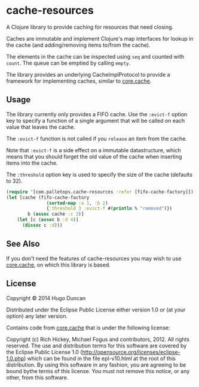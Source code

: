 # cache-resources

A Clojure library to provide caching for resources that need closing.

Caches are immutable and implement Clojure's map interfaces for lookup
in the cache (and adding/removing items to/from the cache).

The elements in the cache can be inspected using `seq` and counted
with `count`.  The queue can be emptied by calling `empty`.

The library provides an underlying CacheImplProtocol to provide a
framework for implementing caches, similar to [core.cache].

## Usage

The library currently only provides a FIFO cache.  Use the `:evict-f`
option key to specify a function of a single argument that will be
called on each value that leaves the cache.

The `:evict-f` function is not called if you `release` an item from
the cache.

Note that `:evict-f` is a side effect on a immutable datastructure,
which means that you should forget the old value of the cache when
inserting items into the cache.

The `:threshold` option key is used to specify the size of the cache
(defaults to 32).

```clj
(require '[com.palletops.cache-resources :refer [fifo-cache-factory]])
(let [cache (fifo-cache-factory
               (sorted-map :a 1, :b 2)
               {:threshold 3 :evict-f #(println % "removed")})
        b (assoc cache :c 3)]
    (let [c (assoc b :d 4)]
      (dissoc c :d)))
```

## See Also

If you don't need the features of cache-resources you may wish to use
[core.cache][core.cache], on which this library is based.

## License

Copyright © 2014 Hugo Duncan

Distributed under the Eclipse Public License either version 1.0 or (at
your option) any later version.

Contains code from [core.cache][core.cache] that is under the following license:

Copyright (c) Rich Hickey, Michael Fogus and contributors, 2012. All
rights reserved. The use and distribution terms for this software are
covered by the Eclipse Public License 1.0
(http://opensource.org/licenses/eclipse-1.0.php) which can be found in
the file epl-v10.html at the root of this distribution. By using this
software in any fashion, you are agreeing to be bound bythe terms of
this license. You must not remove this notice, or any other, from this
software.

[core.cache]: https://github.com/clojure/core.cache "core.cache"
